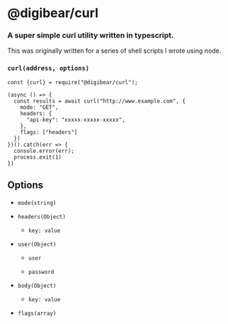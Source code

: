 # @digibear/curl

### A super simple curl utility written in typescript.

This was originally written for a series of shell scripts I wrote using node.

### `curl(address, options)`

```JS
const {curl} = require("@digibear/curl");

(async () => {
  const results = await curl("http://www.example.com", {
    mode: "GET",
    headers: {
      "api-key": "xxxxx-xxxxx-xxxxx",
    },
    flags: ["headers"]
  })
})().catch(err => {
  console.error(err);
  process.exit(1)
})
```

## Options

- `mode(string)`
- `headers(Object)`

  - `key: value`

- `user(Object)`

  - `user`

  - `password`

- `body(Object)`

  - `key: value`

- `flags(array)`
